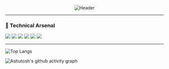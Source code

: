 <div align="center">
  <img src="https://readme-typing-svg.demolab.com?font=Fira+Code&pause=1000&color=00F72F&width=435&lines=🛡️+Security+Researcher;💻+Mobile+Reverse+Engineer;🔐+Pentester+@+OWASP+Top+10;⚡+CTF+Player;🚀+Automation+Enthusiast" alt="Header" />
</div>

---

### 🧰 Technical Arsenal
![](https://img.shields.io/badge/Android-Reverse%20Engineering-3DDC84?logo=android&logoColor=white)
![](https://img.shields.io/badge/iOS-Jailbreak%20Analysis-0A84FF?logo=apple&logoColor=white)
![](https://img.shields.io/badge/Frida-Dynamic%20Instrumentation-ff69b4)
![](https://img.shields.io/badge/BurpSuite-Web%20Pentesting-00FF00)
![](https://img.shields.io/badge/Ghidra-Static%20Analysis-00f5d4)
![](https://img.shields.io/badge/AWS-Cloud%20Security-FF9900?logo=amazonaws)

---
![Top Langs](https://github-readme-stats.vercel.app/api/top-langs/?username=Judong0x0)


![Ashutosh's github activity graph](https://github-readme-activity-graph.vercel.app/graph?username=Judong0x0)
